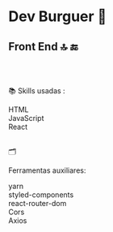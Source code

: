 <h1>Dev Burguer &#127828</h1>
<h2>Front End 🔝 &#128282</H2>
<br/>
<br/>

<p>&#128218</> Skills usadas :

HTML <br/>
JavaScript <br/>
React
<br/>
<br/>

<p>&#128450</p>Ferramentas auxiliares:  

yarn <br/>
styled-components<br/>
react-router-dom <br/>
Cors <br/>
Axios
